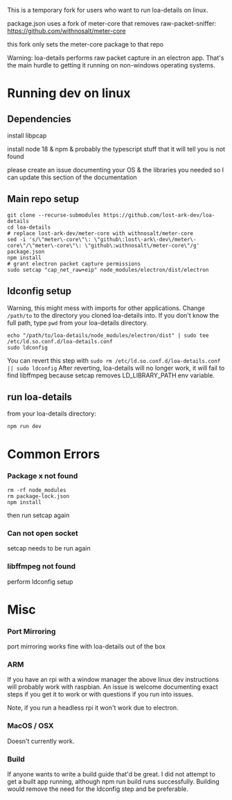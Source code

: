 This is a temporary fork for users who want to run loa-details on linux.

package.json uses a fork of meter-core that removes raw-packet-sniffer: https://github.com/withnosalt/meter-core 

this fork only sets the meter-core package to that repo

Warning: loa-details performs raw packet capture in an electron app. That's the main hurdle to getting it running on non-windows operating systems. 

# Running dev on linux

## Dependencies

install libpcap

install node 18 & npm & probably the typescript stuff that it will tell you is not found

please create an issue documenting your OS & the libraries you needed so I can update this section of the documentation

## Main repo setup

```
git clone --recurse-submodules https://github.com/lost-ark-dev/loa-details
cd loa-details
# replace lost-ark-dev/meter-core with withnosalt/meter-core
sed -i 's/\"meter\-core\"\: \"github\:lost\-ark\-dev\/meter\-core\"/\"meter\-core\"\: \"github\:withnosalt\/meter-core\"/g' package.json  
npm install
# grant electron packet capture permissions
sudo setcap "cap_net_raw+eip" node_modules/electron/dist/electron  
```

## ldconfig setup

Warning, this might mess with imports for other applications. Change `/path/to` to the directory you cloned loa-details into. If you don't know the full path, type `pwd` from your loa-details directory.

```
echo "/path/to/loa-details/node_modules/electron/dist" | sudo tee /etc/ld.so.conf.d/loa-details.conf
sudo ldconfig
```

You can revert this step with `sudo rm /etc/ld.so.conf.d/loa-details.conf || sudo ldconfig` After reverting, loa-details will no longer work, it will fail to find libffmpeg because setcap removes LD_LIBRARY_PATH env variable.

## run loa-details

from your loa-details directory:

```
npm run dev
```

# Common Errors

### Package x not found
```
rm -rf node_modules
rm package-lock.json
npm install
```
then run setcap again

### Can not open socket
setcap needs to be run again

### libffmpeg not found
perform ldconfig setup

# Misc 

### Port Mirroring

port mirroring works fine with loa-details out of the box

### ARM

If you have an rpi with a window manager the above linux dev instructions will probably work with raspbian.   An issue is welcome documenting exact steps if you get it to work or with questions if you run into issues.

Note, if you run a headless rpi it won't work due to electron.

### MacOS / OSX

Doesn't currently work.  

### Build

If anyone wants to write a build guide that'd be great. I did not attempt to get a built app running, although npm run build runs successfully. Building would remove the need for the ldconfig step and be preferable. 

